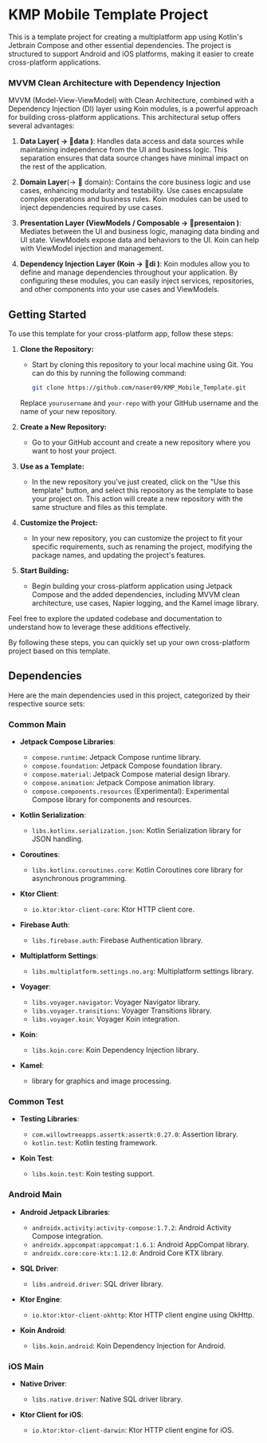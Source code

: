 # KMP Mobile Template Project

This is a template project for creating a multiplatform app using Kotlin's Jetbrain Compose and other essential dependencies.
The project is structured to support Android and iOS platforms, making it easier to create cross-platform applications.

### MVVM Clean Architecture with Dependency Injection

MVVM (Model-View-ViewModel) with Clean Architecture, combined with a Dependency Injection (DI) layer using Koin modules, is a powerful approach for building cross-platform applications. This architectural setup offers several advantages:

1. **Data Layer( -> 📂data )**: Handles data access and data sources while maintaining independence from the UI and business logic. This separation ensures that data source changes have minimal impact on the rest of the application.

2. **Domain Layer**(-> 📂 domain): Contains the core business logic and use cases, enhancing modularity and testability. Use cases encapsulate complex operations and business rules. Koin modules can be used to inject dependencies required by use cases.

3. **Presentation Layer (ViewModels / Composable -> 📂presentaion )**: Mediates between the UI and business logic, managing data binding and UI state. ViewModels expose data and behaviors to the UI. Koin can help with ViewModel injection and management.

4. **Dependency Injection Layer (Koin -> 📂di )**: Koin modules allow you to define and manage dependencies throughout your application. By configuring these modules, you can easily inject services, repositories, and other components into your use cases and ViewModels.


## Getting Started

To use this template for your cross-platform app, follow these steps:

1. **Clone the Repository:**
   - Start by cloning this repository to your local machine using Git. You can do this by running the following command:
     ```bash
     git clone https://github.com/naser09/KMP_Mobile_Template.git
     ```
   Replace `yourusername` and `your-repo` with your GitHub username and the name of your new repository.

2. **Create a New Repository:**
   - Go to your GitHub account and create a new repository where you want to host your project.

3. **Use as a Template:**
   - In the new repository you've just created, click on the "Use this template" button, and select this repository as the template to base your project on. This action will create a new repository with the same structure and files as this template.

4. **Customize the Project:**
   - In your new repository, you can customize the project to fit your specific requirements, such as renaming the project, modifying the package names, and updating the project's features.

5. **Start Building:**
   - Begin building your cross-platform application using Jetpack Compose and the added dependencies, including MVVM clean architecture, use cases, Napier logging, and the Kamel image library.

Feel free to explore the updated codebase and documentation to understand how to leverage these additions effectively.

By following these steps, you can quickly set up your own cross-platform project based on this template.

## Dependencies

Here are the main dependencies used in this project, categorized by their respective source sets:

### Common Main

- **Jetpack Compose Libraries**:
    - `compose.runtime`: Jetpack Compose runtime library.
    - `compose.foundation`: Jetpack Compose foundation library.
    - `compose.material`: Jetpack Compose material design library.
    - `compose.animation`: Jetpack Compose animation library.
    - `compose.components.resources` (Experimental): Experimental Compose library for components and resources.

- **Kotlin Serialization**:
    - `libs.kotlinx.serialization.json`: Kotlin Serialization library for JSON handling.

- **Coroutines**:
    - `libs.kotlinx.coroutines.core`: Kotlin Coroutines core library for asynchronous programming.

- **Ktor Client**:
    - `io.ktor:ktor-client-core`: Ktor HTTP client core.

- **Firebase Auth**:
    - `libs.firebase.auth`: Firebase Authentication library.

- **Multiplatform Settings**:
    - `libs.multiplatform.settings.no.arg`: Multiplatform settings library.

- **Voyager**:
    - `libs.voyager.navigator`: Voyager Navigator library.
    - `libs.voyager.transitions`: Voyager Transitions library.
    - `libs.voyager.koin`: Voyager Koin integration.

- **Koin**:
    - `libs.koin.core`: Koin Dependency Injection library.

- **Kamel**:
    - library for graphics and image processing.

### Common Test

- **Testing Libraries**:
    - `com.willowtreeapps.assertk:assertk:0.27.0`: Assertion library.
    - `kotlin.test`: Kotlin testing framework.

- **Koin Test**:
    - `libs.koin.test`: Koin testing support.

### Android Main

- **Android Jetpack Libraries**:
    - `androidx.activity:activity-compose:1.7.2`: Android Activity Compose integration.
    - `androidx.appcompat:appcompat:1.6.1`: Android AppCompat library.
    - `androidx.core:core-ktx:1.12.0`: Android Core KTX library.

- **SQL Driver**:
    - `libs.android.driver`: SQL driver library.

- **Ktor Engine**:
    - `io.ktor:ktor-client-okhttp`: Ktor HTTP client engine using OkHttp.

- **Koin Android**:
    - `libs.koin.android`: Koin Dependency Injection for Android.

### iOS Main

- **Native Driver**:
    - `libs.native.driver`: Native SQL driver library.

- **Ktor Client for iOS**:
    - `io.ktor:ktor-client-darwin`: Ktor HTTP client engine for iOS.
